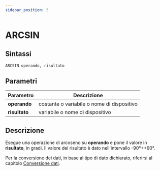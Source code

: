 ```yaml
---
sidebar_position: 5
---
```


# ARCSIN

## Sintassi

  ```
 ARCSIN operando, risultato
  ```

## Parametri
|Parametro              | Descrizione                                        |                
|-----------------------|----------------------------------------------------|
| **operando**          | costante o variabile o nome di dispositivo         |   
| **risultato**         | variabile o nome di dispositivo                    |       

## Descrizione
Esegue una operazione di arcoseno su **operando** e pone il valore in **risultato**, in gradi. Il valore del risultato è dato nell'intervallo -90°÷+90°. 

Per la conversione dei dati, in base al tipo di dato dichiarato, riferirsi al capitolo [Conversione dati](/docs/ToDo.md).
